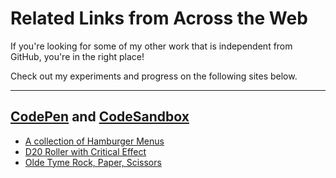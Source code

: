 # Related Links from Across the Web
If you're looking for some of my other work that is independent from GitHub, you're in the right place!

Check out my experiments and progress on the following sites below.

---
## [CodePen](https://codepen.io/davidvdev) and [CodeSandbox](https://codesandbox.io/u/davidvdev)
- [A collection of Hamburger Menus](https://codepen.io/davidvdev/pen/gOWBpmd)
- [D20 Roller with Critical Effect](https://codepen.io/davidvdev/pen/xxdydER)
- [Olde Tyme Rock, Paper, Scissors](https://codepen.io/davidvdev/pen/abJPNgr)
